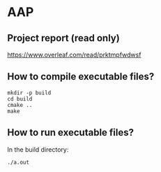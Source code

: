 # AAP

## Project report (read only)
https://www.overleaf.com/read/prktmpfwdwsf

## How to compile executable files?

```shell
mkdir -p build
cd build
cmake ..
make
```

## How to run executable files?

In the build directory:

```shell
./a.out
```
